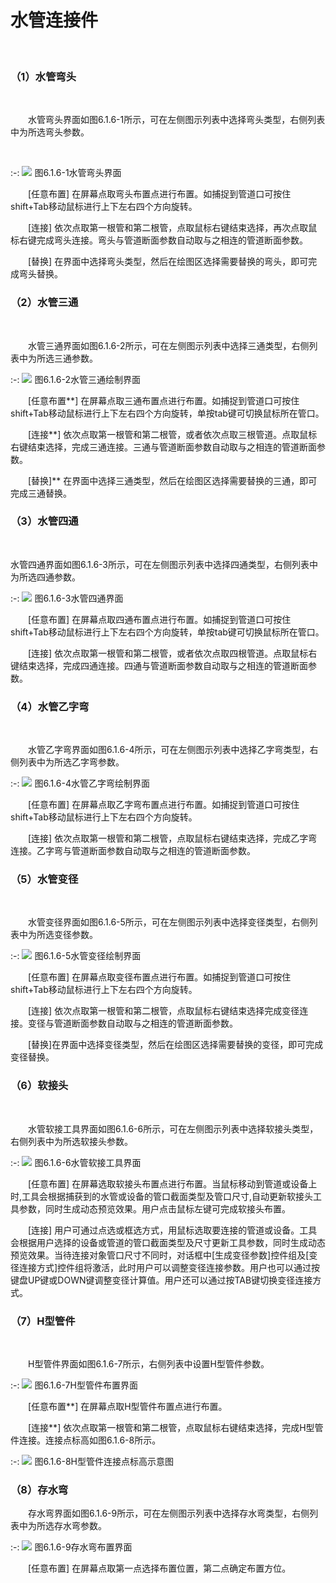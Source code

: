 # 水管连接件
<br/>

### （1）水管弯头
<br/>

&emsp;&emsp;水管弯头界面如图6.1.6\-1所示，可在左侧图示列表中选择弯头类型，右侧列表中为所选弯头参数。

<br/>

:-: ![](images/237.png)
图6.1.6\-1水管弯头界面

&emsp;&emsp;[任意布置] 在屏幕点取弯头布置点进行布置。如捕捉到管道口可按住shift+Tab移动鼠标进行上下左右四个方向旋转。

&emsp;&emsp;[连接] 依次点取第一根管和第二根管，点取鼠标右键结束选择，再次点取鼠标右键完成弯头连接。弯头与管道断面参数自动取与之相连的管道断面参数。

&emsp;&emsp;[替换\] 在界面中选择弯头类型，然后在绘图区选择需要替换的弯头，即可完成弯头替换。
<br/>

### （2）水管三通
<br/>

&emsp;&emsp;水管三通界面如图6.1.6\-2所示，可在左侧图示列表中选择三通类型，右侧列表中为所选三通参数。
<br/>

:-: ![](images/238.png)
图6.1.6\-2水管三通绘制界面

&emsp;&emsp;[任意布置**\] 在屏幕点取三通布置点进行布置。如捕捉到管道口可按住shift+Tab移动鼠标进行上下左右四个方向旋转，单按tab键可切换鼠标所在管口。

&emsp;&emsp;[连接**\] 依次点取第一根管和第二根管，或者依次点取三根管道。点取鼠标右键结束选择，完成三通连接。三通与管道断面参数自动取与之相连的管道断面参数。

&emsp;&emsp;[替换\]** 在界面中选择三通类型，然后在绘图区选择需要替换的三通，即可完成三通替换。
<br/>

### （3）水管四通

<br/>

水管四通界面如图6.1.6\-3所示，可在左侧图示列表中选择四通类型，右侧列表中为所选四通参数。
<br/>

:-: ![](images/239.png)
图6.1.6\-3水管四通界面

&emsp;&emsp;[任意布置] 在屏幕点取四通布置点进行布置。如捕捉到管道口可按住shift+Tab移动鼠标进行上下左右四个方向旋转，单按tab键可切换鼠标所在管口。

&emsp;&emsp;[连接] 依次点取第一根管和第二根管，或者依次点取四根管道。点取鼠标右键结束选择，完成四通连接。四通与管道断面参数自动取与之相连的管道断面参数。
<br/>

### （4）水管乙字弯
<br/>

&emsp;&emsp;水管乙字弯界面如图6.1.6\-4所示，可在左侧图示列表中选择乙字弯类型，右侧列表中为所选乙字弯参数。
<br/>

:-: ![](images/240.png)
图6.1.6\-4水管乙字弯绘制界面
<br/>

&emsp;&emsp;[任意布置] 在屏幕点取乙字弯布置点进行布置。如捕捉到管道口可按住shift+Tab移动鼠标进行上下左右四个方向旋转。

&emsp;&emsp;[连接] 依次点取第一根管和第二根管，点取鼠标右键结束选择，完成乙字弯连接。乙字弯与管道断面参数自动取与之相连的管道断面参数。
<br/>

### （5）水管变径
<br/>

&emsp;&emsp;水管变径界面如图6.1.6\-5所示，可在左侧图示列表中选择变径类型，右侧列表中为所选变径参数。
<br/>

:-: ![](images/241.png)
图6.1.6\-5水管变径绘制界面

&emsp;&emsp;[任意布置] 在屏幕点取变径布置点进行布置。如捕捉到管道口可按住shift+Tab移动鼠标进行上下左右四个方向旋转。

&emsp;&emsp;[连接] 依次点取第一根管和第二根管，点取鼠标右键结束选择完成变径连接。变径与管道断面参数自动取与之相连的管道断面参数。

&emsp;&emsp;[替换\]在界面中选择变径类型，然后在绘图区选择需要替换的变径，即可完成变径替换。
<br/>

### （6）软接头
<br/>

&emsp;&emsp;水管软接工具界面如图6.1.6\-6所示，可在左侧图示列表中选择软接头类型，右侧列表中为所选软接头参数。
<br/>

:-: ![](images/242.png)
图6.1.6\-6水管软接工具界面

&emsp;&emsp;[任意布置\] 在屏幕选取软接头布置点进行布置。当鼠标移动到管道或设备上时,工具会根据捕获到的水管或设备的管口截面类型及管口尺寸,自动更新软接头工具参数，同时生成动态预览效果。用户点击鼠标左键可完成软接头布置。

&emsp;&emsp;[连接\] 用户可通过点选或框选方式，用鼠标选取要连接的管道或设备。工具会根据用户选择的设备或管道的管口截面类型及尺寸更新工具参数，同时生成动态预览效果。当待连接对象管口尺寸不同时，对话框中\[生成变径参数\]控件组及\[变径连接方式\]控件组将激活，此时用户可以调整变径连接参数。用户也可以通过按键盘UP键或DOWN键调整变径计算值。用户还可以通过按TAB键切换变径连接方式。
<br/>

### （7）H型管件
<br/>

&emsp;&emsp;H型管件界面如图6.1.6\-7所示，右侧列表中设置H型管件参数。
<br/>

:-: ![](images/243.png)
图6.1.6\-7H型管件布置界面
<br/>

&emsp;&emsp;[任意布置**\] 在屏幕点取H型管件布置点进行布置。

&emsp;&emsp;[连接**\] 依次点取第一根管和第二根管，点取鼠标右键结束选择，完成H型管件连接。连接点标高如图6.1.6\-8所示。
<br/>

:-: ![](images/244.png)
图6.1.6\-8H型管件连接点标高示意图
<br/>

### （8）存水弯

&emsp;&emsp;存水弯界面如图6.1.6\-9所示，可在左侧图示列表中选择存水弯类型，右侧列表中为所选存水弯参数。
<br/>

:-: ![](images/245.png)
图6.1.6\-9存水弯布置界面

&emsp;&emsp;[任意布置] 在屏幕点取第一点选择布置位置，第二点确定布置方位。